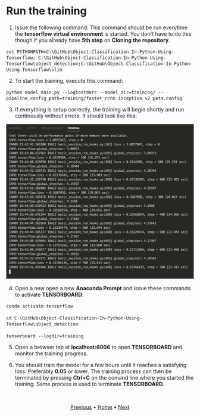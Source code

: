 # Run the training

1. Issue the following command. This command should be run everytime the **tensorflow virtual environment** is started. You don't have to do this though if you already have **5th step** on **Cloning the repository**.
```
set PYTHONPATH=C:\GitHub\Object-Classification-In-Python-Using-Tensorflow; C:\GitHub\Object-Classification-In-Python-Using-Tensorflow\object_detection;C:\GitHub\Object-Classification-In-Python-Using-Tensorflow\slim
```

2. To start the training, execute this command:
```
python model_main.py --logtostderr --model_dir=training/ --pipeline_config_path=training/faster_rcnn_inception_v2_pets.config
```

3. If everything is setup correctly, the training will begin shortly and run continously without errors. It should look like this:

<p align="center">
  <img src="images\terminal-training.png">
</p>

4. Open a new open a new **Anaconda Prompt** and issue these commands to activate **TENSORBOARD**:
```
conda activate tensorflow

cd C:\GitHub\Object-Classification-In-Python-Using-Tensorflow\object_detection

tensorboard --logdir=training
```

5. Open a browser tab at **localhost:6006** to open **TENSORBOARD** and monitor the training progress.

6. You should train the model for a few hours until it reaches a satisfying loss. Preferably **0.05** or lower. The training process can then be terminated by pressing **Ctrl+C** on the comand line where you started the training. Same process is used to terminate **TENSORBOARD**.

<br>
<p align="center">
  <a href="https://github.com/JeiEmDSea/Object-Classification-In-Python-Using-Tensorflow/blob/master/documentation/configuring_training.md">Previous</a>
  <span>•</span>
  <a href="https://github.com/JeiEmDSea/Object-Classification-In-Python-Using-Tensorflow">Home</a>
  <span>•</span>
  <a href="https://github.com/JeiEmDSea/Object-Classification-In-Python-Using-Tensorflow/blob/master/documentation/exporting_inference_graph.md">Next</a>
</p>